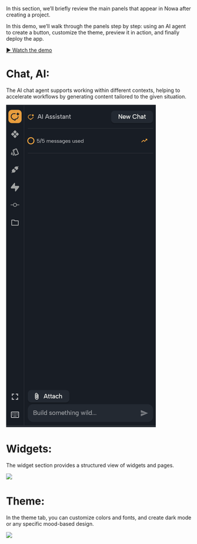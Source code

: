 
In this section, we’ll briefly review the main panels that appear in Nowa after creating a project.

In this demo, we’ll walk through the panels step by step: using an AI agent to create a button, customize the theme, preview it in action, and finally deploy the app.

[▶️ Watch the demo](https://demo.arcade.software/d6aqXjvNJqMHOfTQvFvx)

# Chat, AI:
The AI chat agent supports working within different contexts, helping to accelerate workflows by generating content tailored to the given situation.

![](./ai.png)

# Widgets:
The widget section provides a structured view of widgets and pages.

![](https://demo.arcade.software/screenshot.png)

# Theme:
In the theme tab, you can customize colors and fonts, and create dark mode or any specific mood-based design.

![](https://demo.arcade.software/screenshot.png)

